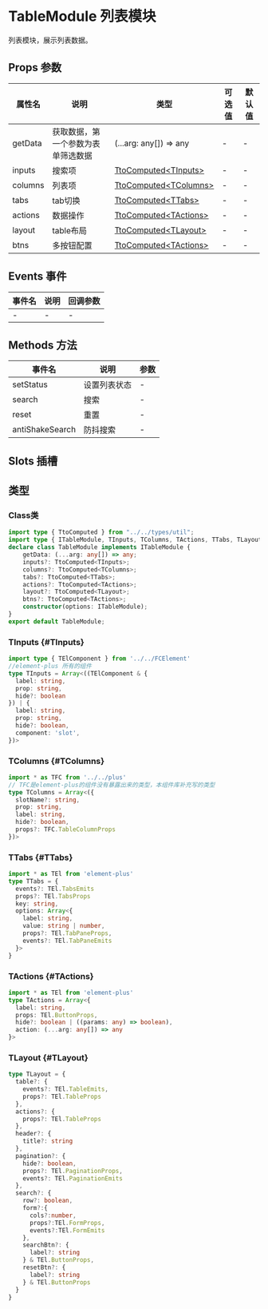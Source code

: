 # TableModule 列表模块
列表模块，展示列表数据。

## Props 参数
| 属性名  | 说明         | 类型                                                                      | 可选值 | 默认值 |
| ------- | ------------ | ------------------------------------------------------------------------- | ------ | ------ |
| getData | 获取数据，第一个参数为表单筛选数据 | (...arg: any[]) => any           | -      | -      |
| inputs  | 搜索项   | [TtoComputed](./../common/TtoComputed)[\<TInputs\>](#TInputs)             | -      | -      |
| columns  | 列表项  | [TtoComputed](./../common/TtoComputed)[\<TColumns\>](#TColumns) | -      | -      |
| tabs     | tab切换   | [TtoComputed](./../common/TtoComputed)[\<TTabs\>](#TTabs) | -      | -      |
| actions  | 数据操作  | [TtoComputed](./../common/TtoComputed)[\<TActions\>](#TActions) | -      | -      |
| layout  | table布局  | [TtoComputed](./../common/TtoComputed)[\<TLayout\>](#TLayout) | -      | -      |
| btns   | 多按钮配置  | [TtoComputed](./../common/TtoComputed)[\<TActions\>](#TActions) | -      | -      |

## Events 事件

| 事件名 | 说明 | 回调参数 |
| ------ | ---- | -------- |
| -      | -    | -        |


## Methods 方法
| 事件名   | 说明     | 参数              |
| -------- | -------- | ----------------- |
| setStatus | 设置列表状态 | - |
| search    | 搜索 | -    |
| reset   | 重置 | -     |
| antiShakeSearch   | 防抖搜索 | - |

## Slots 插槽

## 类型
### Class类
```` typescript
import type { TtoComputed } from "../../types/util";
import type { ITableModule, TInputs, TColumns, TActions, TTabs, TLayout } from "../../types/components/table-module/index";
declare class TableModule implements ITableModule {
    getData: (...arg: any[]) => any;
    inputs?: TtoComputed<TInputs>;
    columns?: TtoComputed<TColumns>;
    tabs?: TtoComputed<TTabs>;
    actions?: TtoComputed<TActions>;
    layout?: TtoComputed<TLayout>;
    btns?: TtoComputed<TActions>;
    constructor(options: ITableModule);
}
export default TableModule;
````
### TInputs {#TInputs}
```` typescript
import type { TElComponent } from '../../FCElement'
//element-plus 所有的组件
type TInputs = Array<((TElComponent & {
  label: string,
  prop: string,
  hide?: boolean
}) | {
  label: string,
  prop: string,
  hide?: boolean,
  component: 'slot',
})>
````

### TColumns {#TColumns}
```` typescript
import * as TFC from '../../plus' 
// TFC是element-plus的组件没有暴露出来的类型，本组件库补充写的类型
type TColumns = Array<({
  slotName?: string,
  prop: string,
  label: string,
  hide?: boolean,
  props?: TFC.TableColumnProps
})>
````

### TTabs {#TTabs}
```` typescript
import * as TEl from 'element-plus'
type TTabs = {
  events?: TEl.TabsEmits
  props?: TEl.TabsProps
  key: string,
  options: Array<{
    label: string,
    value: string | number,
    props?: TEl.TabPaneProps,
    events?: TEl.TabPaneEmits
  }>
}
````
### TActions {#TActions}
```` typescript
import * as TEl from 'element-plus'
type TActions = Array<{
  label: string,
  props: TEl.ButtonProps,
  hide?: boolean | ((params: any) => boolean),
  action: (...arg: any[]) => any
}>
````

### TLayout {#TLayout}
```` typescript
type TLayout = {
  table?: {
    events?: TEl.TableEmits,
    props?: TEl.TableProps
  },
  actions?: {
    props?: TEl.TableProps
  },
  header?: {
    title?: string
  },
  pagination?: {
    hide?: boolean,
    props?: TEl.PaginationProps,
    events?: TEl.PaginationEmits
  },
  search?: {
    row?: boolean,
    form?:{
      cols?:number,
      props?:TEl.FormProps,
      events?:TEl.FormEmits
    },
    searchBtn?: {
      label?: string
    } & TEl.ButtonProps,
    resetBtn?: {
      label?: string
    } & TEl.ButtonProps
  }
}
````


